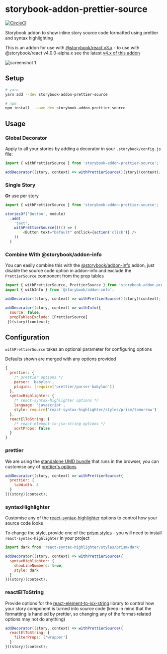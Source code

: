 # storybook-addon-prettier-source

[![CircleCI](https://img.shields.io/circleci/project/github/chinchiheather/storybook-addon-prettier-source.svg)](https://circleci.com/gh/chinchiheather/storybook-addon-prettier-source/tree/master)

Storybook addon to show inline story source code formatted using prettier and syntax highlighting

This is an addon for use with [@storybook/react v3.x](https://github.com/storybooks/storybook/tree/release/3.4) - to use with @storybook/react v4.0.0-alpha.x see the latest [v4.x of this addon](https://github.com/chinchiheather/storybook-addon-prettier-source/tree/v4.0.0)

![screenshot 1](https://chinchiheather.github.io/storybook-addon-prettier-source/img/screenshot-1.png)

## Setup
```bash
# yarn
yarn add --dev storybook-addon-prettier-source

# npm
npm install --save-dev storybook-addon-prettier-source
```

## Usage

### Global Decorator
Apply to all your stories by adding a decorator in your `.storybook/config.js` file:

```javascript
import { withPrettierSource } from 'storybook-addon-prettier-source';

addDecorator((story, context) => withPrettierSource()(story)(context);
```

### Single Story
**Or** use per story

```javascript
import { withPrettierSource } from 'storybook-addon-prettier-source';

storiesOf('Button', module)
  .add(
    'text',
    withPrettierSource()(() => (
        <Button text="Default" onClick={action('click')} />
    ))
  )
```

### Combine With @storybook/addon-info
You can easily combine this with the [@storybook/addon-info](https://github.com/storybooks/storybook/tree/release/3.4/addons/info) addon, just disable the source code option in addon-info and exclude the `PrettierSource` component from the prop tables

```javascript
import { withPrettierSource, PrettierSource } from 'storybook-addon-prettier-source';
import { withInfo } from '@storybook/addon-info';

addDecorator((story, context) => withPrettierSource()(story)(context);

addDecorator((story, context) => withInfo({
  source: false,
  propTablesExclude: [PrettierSource]
 })(story)(context);
```

## Configuration

`withPrettierSource` takes an optional parameter for configuring options

Defaults shown are merged with any options provided

```javascript
{
  prettier: {
    /* prettier options */
    parser: 'babylon',
    plugins: [require('prettier/parser-babylon')]
  },
  syntaxHighlighter: {
    /* react-syntax-highlighter options */
    language: 'javascript',
    style: require('react-syntax-highlighter/styles/prism/tomorrow')
  },
  reactElToString: {
    /* react-element-to-jsx-string options */
    sortProps: false
  }
}
```

### prettier

We are using the [standalone UMD bundle](https://prettier.io/docs/en/browser.html) that runs in the browser, you can customise any of [prettier's options](https://prettier.io/docs/en/options.html)

```javascript
addDecorator((story, context) => withPrettierSource({
  prettier: {
    tabWidth: 4
  }
})(story)(context);
```

### syntaxHighlighter

Customise any of the [react-syntax-highlighter](https://github.com/conorhastings/react-syntax-highlighter) options to control how your source code looks

To change the style, provide one of the [prism styles](https://github.com/conorhastings/react-syntax-highlighter/tree/master/src/styles/prism) - you will need to install `react-syntax-highlighter` in your project

```javascript
import dark from 'react-syntax-highlighter/styles/prism/dark'

addDecorator((story, context) => withPrettierSource({
  syntaxHighlighter: {
    showLineNumbers: true,
    style: dark
  }
})(story)(context);
```

### reactElToString

Provide options for the [react-element-to-jsx-string](https://github.com/algolia/react-element-to-jsx-string) library to control how your story component is turned into source code (keep in mind that the formatting is handled by prettier, so changing any of the format-related options may not do anything)

```javascript
addDecorator((story, context) => withPrettierSource({
  reactElToString: {
    filterProps: ['wrapper']
  }
})(story)(context);
```
